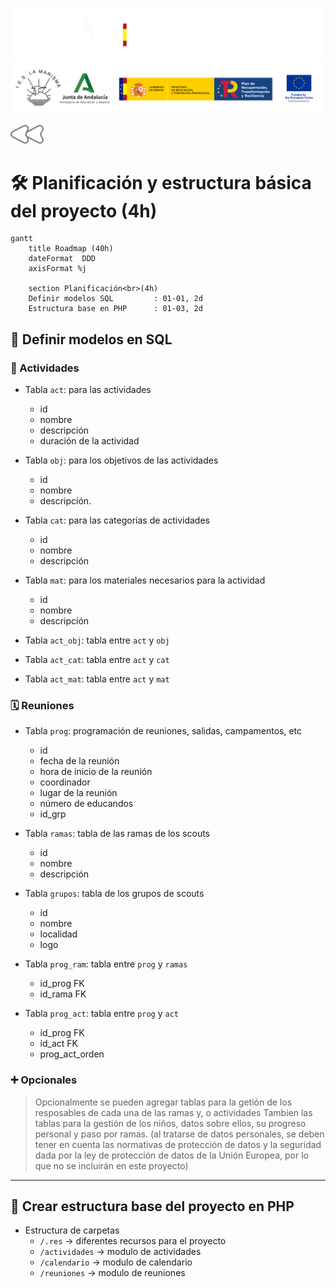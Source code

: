 ![](https://raw.githubusercontent.com/jcorvid509/.resGen/9cf65965f880c39d5e634d73522a6d656c4ea501/_bannerD.png#gh-dark-mode-only)
![](https://raw.githubusercontent.com/jcorvid509/.resGen/9cf65965f880c39d5e634d73522a6d656c4ea501/_bannerL.png#gh-light-mode-only)

<a href="/.md/roadmap.md"><img src="https://raw.githubusercontent.com/jcorvid509/.resGen/9cf65965f880c39d5e634d73522a6d656c4ea501/_back.svg" height="30"></a>

# 🛠️ Planificación y estructura básica del proyecto (4h)

```mermaid
gantt
    title Roadmap (40h)
    dateFormat  DDD
    axisFormat %j

    section Planificación<br>(4h)
    Definir modelos SQL         : 01-01, 2d
    Estructura base en PHP      : 01-03, 2d
```

## 📝 Definir modelos en SQL

### 🎯 Actividades

* Tabla `act`: para las actividades
  * id
  * nombre
  * descripción
  * duración de la actividad

* Tabla `obj`: para los objetivos de las actividades
  * id
  * nombre
  * descripción.

* Tabla `cat`: para las categorias de actividades
  * id
  * nombre
  * descripción

* Tabla `mat`: para los materiales necesarios para la actividad
  * id
  * nombre
  * descripción
* Tabla `act_obj`: tabla entre `act` y `obj`
* Tabla `act_cat`: tabla entre `act` y `cat`
* Tabla `act_mat`: tabla entre `act` y `mat`

### 🗓️ Reuniones

* Tabla `prog`: programación de reuniones, salidas, campamentos, etc
  * id
  * fecha de la reunión
  * hora de inicio de la reunión
  * coordinador
  * lugar de la reunión
  * número de educandos
  * id_grp

* Tabla `ramas`: tabla de las ramas de los scouts
  * id
  * nombre
  * descripción

* Tabla `grupos`: tabla de los grupos de scouts
  * id
  * nombre
  * localidad
  * logo

* Tabla `prog_ram`: tabla entre `prog` y `ramas`
  * id_prog FK
  * id_rama FK

* Tabla `prog_act`: tabla entre `prog` y `act`
  * id_prog FK
  * id_act FK
  * prog_act_orden


### ➕ Opcionales

> Opcionalmente se pueden agregar tablas para la getión de los resposables de cada una de las ramas y, o actividades
> Tambien las tablas para la gestión de los niños, datos sobre ellos, su progreso personal y paso por ramas. (al tratarse de datos personales, se deben tener en cuenta las normativas de protección de datos y la seguridad dada por la ley de protección de datos de la Unión Europea, por lo que no se incluirán en este proyecto)

---

## 📂 Crear estructura base del proyecto en PHP

* Estructura de carpetas
  * `/.res` → diferentes recursos para el proyecto
  * `/actividades` → modulo de actividades
  * `/calendario` → modulo de calendario
  * `/reuniones` → modulo de reuniones